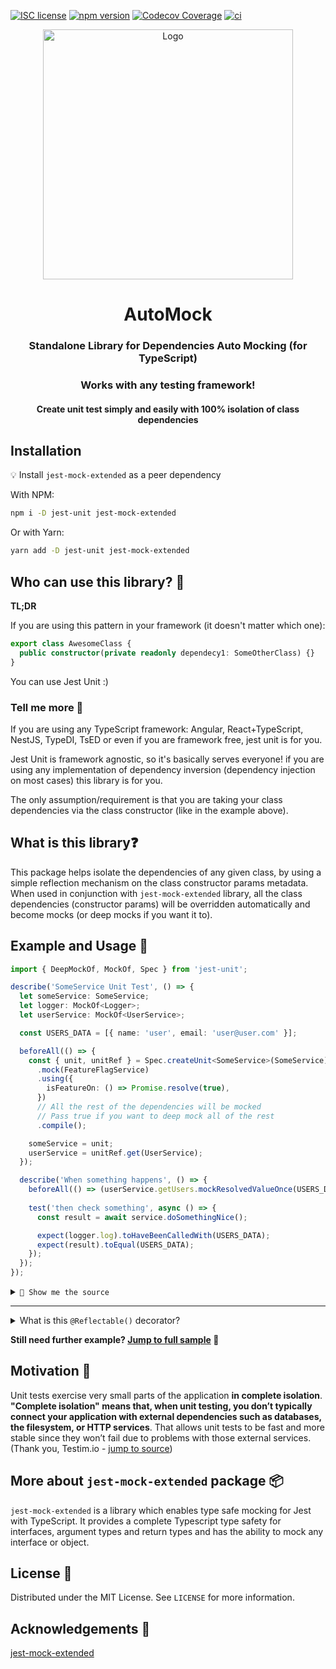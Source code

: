 [![ISC license](http://img.shields.io/badge/license-MIT-brightgreen.svg)](http://opensource.org/licenses/MIT)
[![npm version](http://img.shields.io/npm/v/jest-unit.svg?style=flat)](https://npmjs.org/package/jest-unit "View this project on npm")
[![Codecov Coverage](https://img.shields.io/codecov/c/github/omermorad/jest-unit/master.svg?style=flat-square)](https://codecov.io/gh/omermorad/jest-unit)
[![ci](https://github.com/omermorad/jest-unit/actions/workflows/ci.yml/badge.svg?branch=master)](https://github.com/omermorad/jest-unit/actions)

<p align="center">
  <img width="400" src="https://raw.githubusercontent.com/omermorad/automock/master/logo.png" alt="Logo" />

  <h1 align="center">AutoMock</h1>

  <h3 align="center">
    Standalone Library for Dependencies Auto Mocking (for TypeScript)
  </h3>

  <h3 align="center">
    Works with any testing framework!
  </h3>

  <h4 align="center">
    Create unit test simply and easily with 100% isolation of class dependencies
  </h4>
</p>

## Installation

💡 Install `jest-mock-extended` as a peer dependency

With NPM:
```bash
npm i -D jest-unit jest-mock-extended
```

Or with Yarn:
```bash
yarn add -D jest-unit jest-mock-extended
```

## Who can use this library? 🤩
**TL;DR**

If you are using this pattern in your framework (it doesn't matter which one):

```typescript
export class AwesomeClass {
  public constructor(private readonly dependecy1: SomeOtherClass) {}
}
```

You can use Jest Unit :)

### Tell me more 🤔
If you are using any TypeScript framework: Angular, React+TypeScript, NestJS, TypeDI, TsED
or even if you are framework free, jest unit is for you.

Jest Unit is framework agnostic, so it's basically serves everyone! if you
are using any implementation of dependency inversion (dependency injection on most cases)
this library is for you.

The only assumption/requirement is that you are taking your class dependencies via
the class constructor (like in the example above).

## What is this library❓

This package helps isolate the dependencies of any given class, by using a simple
reflection mechanism on the class constructor params metadata. When used in conjunction with
`jest-mock-extended` library, all the class dependencies (constructor params) will be overridden
automatically and become mocks (or deep mocks if you want it to).

## Example and Usage 💁‍

```typescript
import { DeepMockOf, MockOf, Spec } from 'jest-unit';

describe('SomeService Unit Test', () => {
  let someService: SomeService;
  let logger: MockOf<Logger>;
  let userService: MockOf<UserService>;

  const USERS_DATA = [{ name: 'user', email: 'user@user.com' }];

  beforeAll(() => {
    const { unit, unitRef } = Spec.createUnit<SomeService>(SomeService)
      .mock(FeatureFlagService)
      .using({
        isFeatureOn: () => Promise.resolve(true),
      })
      // All the rest of the dependencies will be mocked
      // Pass true if you want to deep mock all of the rest
      .compile();

    someService = unit;
    userService = unitRef.get(UserService);
  });

  describe('When something happens', () => {
    beforeAll(() => (userService.getUsers.mockResolvedValueOnce(USERS_DATA));
    
    test('then check something', async () => {
      const result = await service.doSomethingNice();

      expect(logger.log).toHaveBeenCalledWith(USERS_DATA);
      expect(result).toEqual(USERS_DATA);
    });
  });
});
```

<details><summary><code>📄 Show me the source</code></summary><p>

```typescript
@Reflectable()
export class SomeService {
  public constructor(
    private readonly logger: Logger,
    private readonly catsService: CatsService,
    private readonly userService: UserService,
    private readonly featureFlagService: FeatureFlagService,
  ) {}
  
  public async doSomethingNice() {
    if (this.featureFlagService.isFeatureOn()) {
      const users = await this.userService.getUsers('https://example.com/json.json');
      this.logger.log(users);

      return users;
    }
    
    return null;
  }
}
```
</p></details>

<hr />

<details>
    <summary>What is this <code>@Reflectable()</code> decorator?</summary>
    <p>
In order to reflect the constructor class params it needs to be decorated with any
class decorator, no matter what its original functionality.
If you are not using any kind of decorator, you can just use the default decorator that
does, literally, nothing; his purpose is to emit class metadata; so no w

But, for example, if you do use `@Injecatable()` (NestJS or Angular), `@Service()` (TypeDI),
`@Component()` or any kind of decorator, you don't need to decorate your class with
the `@Reflectable()` decorator.

</p>
</details>

**Still need further example? [Jump to full sample](https://github.com/omermorad/jest-unit/tree/master/sample) 📄**


## Motivation 💪

Unit tests exercise very small parts of the application **in complete isolation**. \
**"Complete isolation" means that, when unit testing, you don’t typically
connect your application with external dependencies such as databases, the filesystem,
or HTTP services**. That allows unit tests to be fast and more stable since they won’t
fail due to problems with those external services. (Thank you, Testim.io - [jump to source](https://www.testim.io/blog/unit-testing-best-practices/))

## More about `jest-mock-extended` package 📦
`jest-mock-extended` is a library which enables type safe mocking for Jest with TypeScript.
It provides a complete Typescript type safety for interfaces, argument types and return types
and has the ability to mock any interface or object.

## License 📜

Distributed under the MIT License. See `LICENSE` for more information.

## Acknowledgements 📙

[jest-mock-extended](https://github.com/marchaos/jest-mock-extended)
